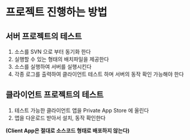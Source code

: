# 프로젝트 진행하는 방법
## 서버 프로젝트의 테스트
1. 소스를 SVN 으로 부터 동기화 한다
2. 실행할 수 있는 형태의 배치파일을 제공한다
3. 소스를 실행하여 서버를 실행시킨다
4. 각종 로그를 출력하여 클라이언트 테스트 하며 서버의 동작 확인 가능해야 한다

## 클라이언트 프로젝트의 테스트
1. 테스트 가능한 클라이언트 앱을 Private App Store 에 올린다
2. 앱을 다운로드 받아서 설치, 동작 확인한다

**(Client App은 절대로 소스코드 형태로 배포하지 않는다)**